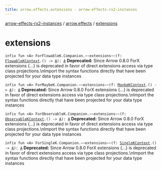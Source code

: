 ```yaml
---
title: arrow.effects.extensions - arrow-effects-rx2-instances
---
```


[arrow-effects-rx2-instances](../index.html) / [arrow.effects](index.html) / [extensions](./extensions.html)

# extensions

`infix fun <A> ForFlowableK.Companion.~~extensions~~(f: `[`FlowableKContext`](-flowable-k-context/index.html)`.() -> `[`A`](extensions.html#A)`): `[`A`](extensions.html#A)
**Deprecated:** Since Arrow 0.8.0 ForX extensions {...} is deprecated in favor of direct extensions access via type class projections.\nImport the syntax functions directly that have been projected for your data type instances


`infix fun <A> ForMaybeK.Companion.~~extensions~~(f: `[`MaybeKContext`](-maybe-k-context.html)`.() -> `[`A`](extensions.html#A)`): `[`A`](extensions.html#A)
**Deprecated:** Since Arrow 0.8.0 ForX extensions {...} is deprecated in favor of direct extensions access via type class projections.\nImport the syntax functions directly that have been projected for your data type instances


`infix fun <A> ForObservableK.Companion.~~extensions~~(f: `[`ObservableKContext`](-observable-k-context/index.html)`.() -> `[`A`](extensions.html#A)`): `[`A`](extensions.html#A)
**Deprecated:** Since Arrow 0.8.0 ForX extensions {...} is deprecated in favor of direct extensions access via type class projections.\nImport the syntax functions directly that have been projected for your data type instances


`infix fun <A> ForSingleK.Companion.~~extensions~~(f: `[`SingleKContext`](-single-k-context.html)`.() -> `[`A`](extensions.html#A)`): `[`A`](extensions.html#A)
**Deprecated:** Since Arrow 0.8.0 ForX extensions {...} is deprecated in favor of direct extensions access via type class projections.\nImport the syntax functions directly that have been projected for your data type instances

